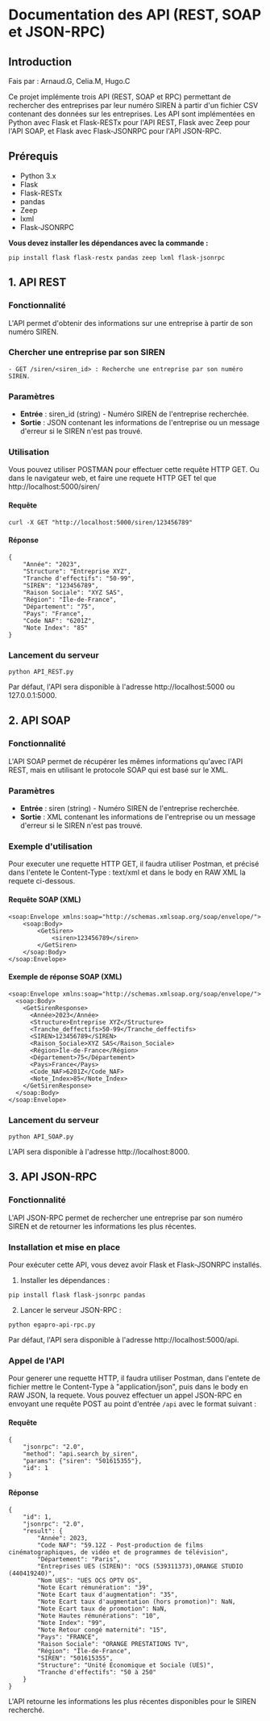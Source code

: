# Documentation des API (REST, SOAP et JSON-RPC)

## Introduction

Fais par : Arnaud.G, Celia.M, Hugo.C

Ce projet implémente trois API (REST, SOAP et RPC) permettant de rechercher des entreprises par leur numéro SIREN à partir d'un fichier CSV contenant des données sur les entreprises.
Les API sont implémentées en Python avec Flask et Flask-RESTx pour l'API REST, Flask avec Zeep pour l'API SOAP, et Flask avec Flask-JSONRPC pour l'API JSON-RPC.

## Prérequis

- Python 3.x
- Flask
- Flask-RESTx
- pandas
- Zeep
- lxml
- Flask-JSONRPC

**Vous devez installer les dépendances avec la commande :**

```
pip install flask flask-restx pandas zeep lxml flask-jsonrpc
```

## 1\. API REST

### Fonctionnalité

L'API permet d'obtenir des informations sur une entreprise à partir de son numéro SIREN.

### Chercher une entreprise par son SIREN

```
- GET /siren/<siren_id> : Recherche une entreprise par son numéro SIREN.
```

### Paramètres

- **Entrée** : siren_id (string) - Numéro SIREN de l'entreprise recherchée.
- **Sortie** : JSON contenant les informations de l'entreprise ou un message d'erreur si le SIREN n'est pas trouvé.

### Utilisation

Vous pouvez utiliser POSTMAN pour effectuer cette requête HTTP GET.
Ou dans le navigateur web, et faire une requete HTTP GET tel que http://localhost:5000/siren/<siren>

#### Requête

```
curl -X GET "http://localhost:5000/siren/123456789"
```

#### Réponse

```
{
    "Année": "2023",
    "Structure": "Entreprise XYZ",
    "Tranche d'effectifs": "50-99",
    "SIREN": "123456789",
    "Raison Sociale": "XYZ SAS",
    "Région": "Île-de-France",
    "Département": "75",
    "Pays": "France",
    "Code NAF": "6201Z",
    "Note Index": "85"
}
```

### Lancement du serveur

```
python API_REST.py
```

Par défaut, l'API sera disponible à l'adresse http://localhost:5000 ou 127.0.0.1:5000.

## 2\. API SOAP

### Fonctionnalité

L'API SOAP permet de récupérer les mêmes informations qu'avec l'API REST, mais en utilisant le protocole SOAP qui est basé sur le XML.

### Paramètres

- **Entrée** : siren (string) - Numéro SIREN de l'entreprise recherchée.
- **Sortie** : XML contenant les informations de l'entreprise ou un message d'erreur si le SIREN n'est pas trouvé.

### Exemple d'utilisation

Pour executer une requette HTTP GET, il faudra utiliser Postman, et précisé dans l'entete le Content-Type : text/xml et dans le body en RAW XML la requete ci-dessous.

#### Requête SOAP (XML)

```
<soap:Envelope xmlns:soap="http://schemas.xmlsoap.org/soap/envelope/">
    <soap:Body>
        <GetSiren>
            <siren>123456789</siren>
        </GetSiren>
    </soap:Body>
</soap:Envelope>
```

#### Exemple de réponse SOAP (XML)

```
<soap:Envelope xmlns:soap="http://schemas.xmlsoap.org/soap/envelope/">
  <soap:Body>
    <GetSirenResponse>
      <Année>2023</Année>
      <Structure>Entreprise XYZ</Structure>
      <Tranche_deffectifs>50-99</Tranche_deffectifs>
      <SIREN>123456789</SIREN>
      <Raison_Sociale>XYZ SAS</Raison_Sociale>
      <Région>Île-de-France</Région>
      <Département>75</Département>
      <Pays>France</Pays>
      <Code_NAF>6201Z</Code_NAF>
      <Note_Index>85</Note_Index>
    </GetSirenResponse>
  </soap:Body>
</soap:Envelope>
```

### Lancement du serveur

```
python API_SOAP.py
```

L'API sera disponible à l'adresse http://localhost:8000.

## 3\. API JSON-RPC

### Fonctionnalité

L'API JSON-RPC permet de rechercher une entreprise par son numéro SIREN et de retourner les informations les plus récentes.

### Installation et mise en place

Pour exécuter cette API, vous devez avoir Flask et Flask-JSONRPC installés.

1. Installer les dépendances :

```
pip install flask flask-jsonrpc pandas
```

2. Lancer le serveur JSON-RPC :

```
python egapro-api-rpc.py
```

Par défaut, l'API sera disponible à l'adresse http://localhost:5000/api.

### Appel de l'API

Pour generer une requette HTTP, il faudra utiliser Postman, dans l'entete de fichier mettre le Content-Type à "application/json", puis dans le body en RAW JSON, la requete.
Vous pouvez effectuer un appel JSON-RPC en envoyant une requête POST au point d'entrée `/api` avec le format suivant :

#### Requête

```
{
    "jsonrpc": "2.0",
    "method": "api.search_by_siren",
    "params": {"siren": "501615355"},
    "id": 1
}
```

#### Réponse

```
{
    "id": 1,
    "jsonrpc": "2.0",
    "result": {
        "Année": 2023,
        "Code NAF": "59.12Z - Post-production de films cinématographiques, de vidéo et de programmes de télévision",
        "Département": "Paris",
        "Entreprises UES (SIREN)": "OCS (539311373),ORANGE STUDIO (440419240)",
        "Nom UES": "UES OCS OPTV OS",
        "Note Ecart rémunération": "39",
        "Note Ecart taux d'augmentation": "35",
        "Note Ecart taux d'augmentation (hors promotion)": NaN,
        "Note Ecart taux de promotion": NaN,
        "Note Hautes rémunérations": "10",
        "Note Index": "99",
        "Note Retour congé maternité": "15",
        "Pays": "FRANCE",
        "Raison Sociale": "ORANGE PRESTATIONS TV",
        "Région": "Île-de-France",
        "SIREN": "501615355",
        "Structure": "Unité Economique et Sociale (UES)",
        "Tranche d'effectifs": "50 à 250"
    }
}
```

L'API retourne les informations les plus récentes disponibles pour le SIREN recherché.


